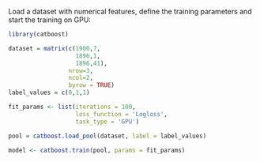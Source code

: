 
Load a dataset with numerical features, define the training parameters and start the training on GPU:
```r
library(catboost)

dataset = matrix(c(1900,7,
                   1896,1,
                   1896,41),
                 nrow=3,
                 ncol=2,
                 byrow = TRUE)
label_values = c(0,1,1)

fit_params <- list(iterations = 100,
                   loss_function = 'Logloss',
                   task_type = 'GPU')

pool = catboost.load_pool(dataset, label = label_values)

model <- catboost.train(pool, params = fit_params)
```

